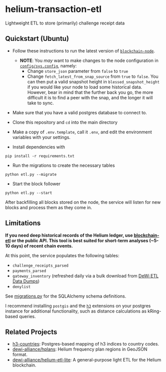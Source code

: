 # helium-transaction-etl
Lightweight ETL to store (primarily) challenge receipt data 

## Quickstart (Ubuntu)
* Follow these instructions to run the latest version of [`blockchain-node`](https://github.com/helium/blockchain-node).
    * **NOTE**: You *may* want to make changes to the node configuration in [`config/sys.config`](https://github.com/helium/blockchain-node/blob/master/config/sys.config), namely:
      * Change `store_json` parameter from `false` to `true`
      * Change `fetch_latest_from_snap_source` from `true` to `false`. You can then put a valid snapshot height in `blessed_snapshot_height` if you would like your node to load some historical data. However, bear in mind that the further back you go, the more difficult it is to find a peer with the snap, and the longer it will take to sync.

* Make sure that you have a valid postgres database to connect to.

* Clone this repository and `cd` into the main directory
* Make a copy of `.env.template`, call it `.env`, and edit the environment variables with your settings. 
* Install dependencies with 

`pip install -r requirements.txt`

* Run the migrations to create the necessary tables

`python etl.py --migrate`

* Start the block follower

`python etl.py --start`

After backfilling all blocks stored on the node, the service will listen for new blocks and process them as they come in. 


## Limitations

**If you need deep historical records of the Helium ledger, use [blockchain-etl](https://github.com/helium/blockchain-etl) or the public API. This tool is best suited for short-term analyses (~5-10 days) of recent chain events.**

At this point, the service populates the following tables:
* `challenge_receipts_parsed`
* `payments_parsed`
* `gateway_inventory` (refreshed daily via a bulk download from [DeWi ETL Data Dumps](https://dewi-etl-data-dumps.herokuapp.com/))
* `denylist`

See [migrations.py](models/migrations.py) for the SQLAlchemy schema definitions.

I recommend installing `postgis` and the [`h3`](https://github.com/bytesandbrains/h3-pg) extensions on your postgres instance for additional functionality, such as distance calculations as kRing-based queries.

## Related Projects

* [h3-countries](https://github.com/evandiewald/h3-countries): Postgres-based mapping of h3 indices to country codes.
* [dewi-alliance/hplans](https://github.com/dewi-alliance/hplans): Helium frequency plan regions in GeoJSON format.
* [dewi-alliance/helium-etl-lite](https://github.com/dewi-alliance/helium-etl-lite): A general-purpose light ETL for the Helium blockchain. 

